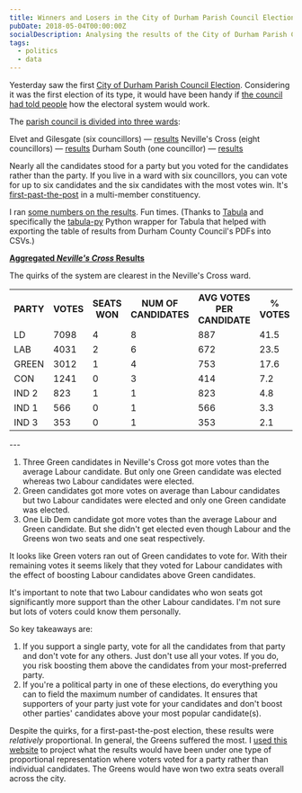 ```yaml
---
title: Winners and Losers in the City of Durham Parish Council Election
pubDate: 2018-05-04T00:00:00Z
socialDescription: Analysing the results of the City of Durham Parish Council Election 2018
tags:
  - politics
  - data
---
```


Yesterday saw the first [City of Durham Parish Council Election](https://www.durham.gov.uk/durhamcityelection). Considering it was the first election of its type, it would have been handy if [the council had told people](https://twitter.com/_edjw/status/991946855562076160) how the electoral system would work.

The [parish council is divided into three wards](https://www.durham.gov.uk/media/24199/Community-Governance-Review-City-of-Durham-Parish-Boundary-and-Wards/pdf/CityOfDurhamParishBoundaryAndWards2017.pdf):

Elvet and Gilesgate (six councillors) — [results](https://www.durham.gov.uk/media/24668/Declaration-of-Result-City-of-Durham-Parish-Elvet-and-Gilesgate-Ward/pdf/DeclarationOfResult-CityOfDurhamElvetAndGilesgateWard.pdf)
Neville's Cross (eight councillors) — [results](https://www.durham.gov.uk/media/24669/Declaration-of-Result-City-of-Durham-Parish-Nevilles-Cross-Ward/pdf/DeclarationOfResult-CityOfDurhamNevillesCrossWard1.pdf)
Durham South (one councillor) — [results](https://www.durham.gov.uk/media/24667/Declaration-of-Result-City-of-Durham-Parish-Durham-South-Ward/pdf/DeclarationOfResult-CityOfDurhamDurhamSouthWard.pdf)

Nearly all the candidates stood for a party but you voted for the candidates rather than the party. If you live in a ward with six councillors, you can vote for up to six candidates and the six candidates with the most votes win. It's [first-past-the-post](https://en.wikipedia.org/wiki/First-past-the-post_voting) in a multi-member constituency.

I ran [some numbers on the results](https://docs.google.com/spreadsheets/d/1Zd9AObNK9Lg9brqe4iERKLBiPNTHiYNtGNFHWOtvqRo/edit?usp=sharing). Fun times.
(Thanks to [Tabula](https://github.com/tabulapdf/tabula) and specifically the [tabula-py](https://github.com/chezou/tabula-py) Python wrapper for Tabula that helped with exporting the table of results from Durham County Council's PDFs into CSVs.)

[**Aggregated _Neville's Cross_ Results**](https://www.durham.gov.uk/media/24669/Declaration-of-Result-City-of-Durham-Parish-Nevilles-Cross-Ward/pdf/DeclarationOfResult-CityOfDurhamNevillesCrossWard1.pdf)

The quirks of the system are clearest in the Neville's Cross ward.

<table class="border-collapse border-spacing-0">
  <tr class="border border-black">
    <th class="overflow-hidden border border-black px-1 py-3 font-semibold">
      PARTY
    </th>
    <th class="overflow-hidden border border-black px-1 py-3 font-semibold">
      VOTES
    </th>
    <th class="overflow-hidden border border-black px-1 py-3 font-semibold">
      SEATS WON
    </th>
    <th class="overflow-hidden border border-black px-1 py-3 font-semibold">
      NUM OF CANDIDATES
    </th>
    <th class="overflow-hidden border border-black px-1 py-3 font-semibold">
      AVG VOTES PER CANDIDATE
    </th>
    <th class="overflow-hidden border border-black px-1 py-3 font-semibold">
      % VOTES
    </th>
    <th class="overflow-hidden border border-black px-1 py-3 font-semibold">
      % SEATS
    </th>
  </tr>
  <tr class="border border-black">
    <td class="overflow-hidden border border-black ">LD</td>
    <td class="overflow-hidden border border-black ">7098</td>
    <td class="overflow-hidden border border-black ">4</td>
    <td class="overflow-hidden border border-black ">8</td>
    <td class="overflow-hidden border border-black ">887</td>
    <td class="overflow-hidden border border-black ">41.5</td>
    <td class="overflow-hidden border border-black ">50</td>
  </tr>
  <tr class="border border-black">
    <td class="overflow-hidden border border-black bg-red-600 text-white">
      LAB
    </td>
    <td class="overflow-hidden border border-black bg-red-600 text-white">
      4031
    </td>
    <td class="overflow-hidden border border-black bg-red-600 text-white">2</td>
    <td class="overflow-hidden border border-black bg-red-600 text-white">6</td>
    <td class="overflow-hidden border border-black bg-red-600 text-white">
      672
    </td>
    <td class="overflow-hidden border border-black bg-red-600 text-white">
      23.5
    </td>
    <td class="overflow-hidden border border-black bg-red-600 text-white">
      25
    </td>
  </tr>
  <tr class="border border-black">
    <td class="overflow-hidden border border-black bg-lime-600 text-white">
      GREEN
    </td>
    <td class="overflow-hidden border border-black bg-lime-600 text-white">
      3012
    </td>
    <td class="overflow-hidden border border-black bg-lime-600 text-white">
      1
    </td>
    <td class="overflow-hidden border border-black bg-lime-600 text-white">
      4
    </td>
    <td class="overflow-hidden border border-black bg-lime-600 text-white">
      753
    </td>
    <td class="overflow-hidden border border-black bg-lime-600 text-white">
      17.6
    </td>
    <td class="overflow-hidden border border-black bg-lime-600 text-white">
      12.5
    </td>
  </tr>
  <tr class="border border-black">
    <td class="overflow-hidden border border-black bg-sky-700 text-white">
      CON
    </td>
    <td class="overflow-hidden border border-black bg-sky-700 text-white">
      1241
    </td>
    <td class="overflow-hidden border border-black bg-sky-700 text-white">0</td>
    <td class="overflow-hidden border border-black bg-sky-700 text-white">3</td>
    <td class="overflow-hidden border border-black bg-sky-700 text-white">
      414
    </td>
    <td class="overflow-hidden border border-black bg-sky-700 text-white">
      7.2
    </td>
    <td class="overflow-hidden border border-black bg-sky-700 text-white">0</td>
  </tr>
  <tr class="border border-black">
    <td class="overflow-hidden border border-black bg-stone-300">IND 2</td>
    <td class="overflow-hidden border border-black bg-stone-300">823</td>
    <td class="overflow-hidden border border-black bg-stone-300">1</td>
    <td class="overflow-hidden border border-black bg-stone-300">1</td>
    <td class="overflow-hidden border border-black bg-stone-300">823</td>
    <td class="overflow-hidden border border-black bg-stone-300">4.8</td>
    <td class="overflow-hidden border border-black bg-stone-300">12.5</td>
  </tr>
  <tr class="border border-black">
    <td class="overflow-hidden border border-black bg-stone-300">IND 1</td>
    <td class="overflow-hidden border border-black bg-stone-300">566</td>
    <td class="overflow-hidden border border-black bg-stone-300">0</td>
    <td class="overflow-hidden border border-black bg-stone-300">1</td>
    <td class="overflow-hidden border border-black bg-stone-300">566</td>
    <td class="overflow-hidden border border-black bg-stone-300">3.3</td>
    <td class="overflow-hidden border border-black bg-stone-300">0</td>
  </tr>
  <tr class="border border-black">
    <td class="overflow-hidden border border-black bg-stone-300">IND 3</td>
    <td class="overflow-hidden border border-black bg-stone-300">353</td>
    <td class="overflow-hidden border border-black bg-stone-300">0</td>
    <td class="overflow-hidden border border-black bg-stone-300">1</td>
    <td class="overflow-hidden border border-black bg-stone-300">353</td>
    <td class="overflow-hidden border border-black bg-stone-300">2.1</td>
    <td class="overflow-hidden border border-black bg-stone-300">0</td>
  </tr>
</table>
---

1. Three Green candidates in Neville's Cross got more votes than the average Labour candidate. But only one Green candidate was elected whereas two Labour candidates were elected.
2. Green candidates got more votes on average than Labour candidates but two Labour candidates were elected and only one Green candidate was elected.
3. One Lib Dem candidate got more votes than the average Labour and Green candidate. But she didn't get elected even though Labour and the Greens won two seats and one seat respectively.

It looks like Green voters ran out of Green candidates to vote for. With their remaining votes it seems likely that they voted for Labour candidates with the effect of boosting Labour candidates above Green candidates.

It's important to note that two Labour candidates who won seats got significantly more support than the other Labour candidates. I'm not sure but lots of voters could know them personally.

So key takeaways are:

1. If you support a single party, vote for all the candidates from that party and don't vote for any others. Just don't use all your votes. If you do, you risk boosting them above the candidates from your most-preferred party.
2. If you're a political party in one of these elections, do everything you can to field the maximum number of candidates. It ensures that supporters of your party just vote for your candidates and don't boost other parties' candidates above your most popular candidate(s).

Despite the quirks, for a first-past-the-post election, these results were _relatively_ proportional. In general, the Greens suffered the most. I [used this website](http://www.dhondt.eu/js/) to project what the results would have been under one type of proportional representation where voters voted for a party rather than individual candidates. The Greens would have won two extra seats overall across the city.
